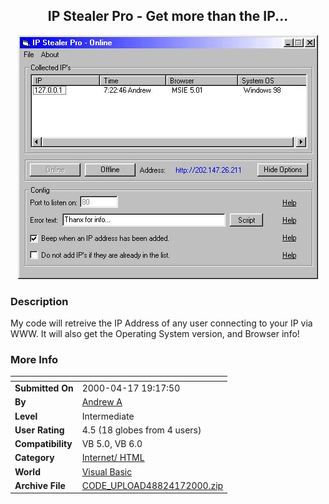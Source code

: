 ﻿<div align="center">

## IP Stealer Pro \- Get more than the IP\.\.\.

<img src="PIC2000417528172054.jpg">
</div>

### Description

My code will retreive the IP Address of any user connecting to your IP via WWW. It will also get the Operating System version, and Browser info!
 
### More Info
 


<span>             |<span>
---                |---
**Submitted On**   |2000-04-17 19:17:50
**By**             |[Andrew A](https://github.com/Planet-Source-Code/PSCIndex/blob/master/ByAuthor/andrew-a.md)
**Level**          |Intermediate
**User Rating**    |4.5 (18 globes from 4 users)
**Compatibility**  |VB 5\.0, VB 6\.0
**Category**       |[Internet/ HTML](https://github.com/Planet-Source-Code/PSCIndex/blob/master/ByCategory/internet-html__1-34.md)
**World**          |[Visual Basic](https://github.com/Planet-Source-Code/PSCIndex/blob/master/ByWorld/visual-basic.md)
**Archive File**   |[CODE\_UPLOAD48824172000\.zip](https://github.com/Planet-Source-Code/andrew-a-ip-stealer-pro-get-more-than-the-ip__1-7341/archive/master.zip)








